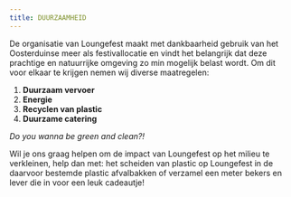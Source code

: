 ```yaml
---
title: DUURZAAMHEID
---
```

De organisatie van Loungefest maakt met dankbaarheid gebruik van het Oosterduinse meer als festivallocatie en vindt het belangrijk dat deze prachtige en natuurrijke omgeving zo min mogelijk belast wordt. Om dit voor elkaar te krijgen nemen wij diverse maatregelen:

1. **Duurzaam vervoer**
2. **Energie**
3. **Recyclen van plastic**
4. **Duurzame catering**

*Do you wanna be green and clean?!*

Wil je ons graag helpen om de impact van Loungefest op het milieu te verkleinen, help dan met: het scheiden van plastic op Loungefest in de daarvoor bestemde plastic afvalbakken of verzamel een meter bekers en lever die in voor een leuk cadeautje!